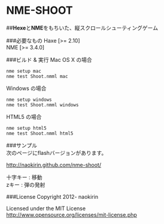 # NME-SHOOT  
  
##**Hexe**と**NME**をもちいた、縦スクロールシューティングゲーム  
  
###必要なもの
Haxe [>= 2.10]  
NME  [>= 3.4.0]  

###ビルド & 実行
Mac OS X の場合  

    nme setup mac  
    nme test Shoot.nmml mac  
  
Windows の場合  

    nme setup windows  
    nme test Shoot.nmml windows  

HTML5 の場合  

    nme setup html5  
    nme test Shoot.nmml html5  
  
###サンプル  
次のページにflashバージョンがあります。  
  
http://naokirin.github.com/nme-shoot/

十字キー : 移動  
zキー    : 弾の発射

###License
Copyright 2012- naokirin  

Licensed under the MIT License  
http://www.opensource.org/licenses/mit-license.php
